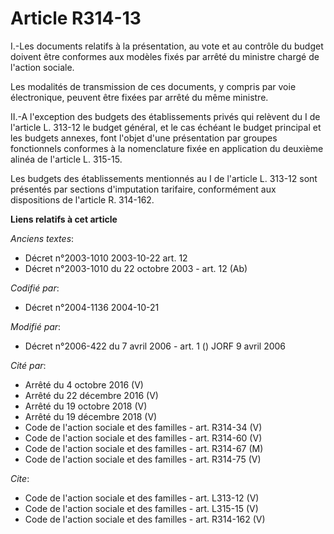 # Article R314-13

I.-Les documents relatifs à la présentation, au vote et au contrôle du budget doivent être conformes aux modèles fixés par
arrêté du ministre chargé de l'action sociale. 

Les modalités de transmission de ces documents, y compris par voie électronique, peuvent être fixées par arrêté du même
ministre. 

II.-A l'exception des budgets des établissements privés qui relèvent du I de l'article L. 313-12 le budget général, et le cas
échéant le budget principal et les budgets annexes, font l'objet d'une présentation par groupes fonctionnels conformes à la
nomenclature fixée en application du deuxième alinéa de l'article L. 315-15. 

Les budgets des établissements mentionnés au I de l'article L. 313-12 sont présentés par sections d'imputation tarifaire,
conformément aux dispositions de l'article R. 314-162.

**Liens relatifs à cet article**

_Anciens textes_:

  - Décret n°2003-1010 2003-10-22 art. 12
  - Décret n°2003-1010 du 22 octobre 2003 - art. 12 (Ab)

_Codifié par_:

  - Décret n°2004-1136 2004-10-21

_Modifié par_:

  - Décret n°2006-422 du 7 avril 2006 - art. 1 () JORF 9 avril 2006

_Cité par_:

  - Arrêté du 4 octobre 2016 (V)
  - Arrêté du 22 décembre 2016 (V)
  - Arrêté du 19 octobre 2018 (V)
  - Arrêté du 19 décembre 2018 (V)
  - Code de l'action sociale et des familles - art. R314-34 (V)
  - Code de l'action sociale et des familles - art. R314-60 (V)
  - Code de l'action sociale et des familles - art. R314-67 (M)
  - Code de l'action sociale et des familles - art. R314-75 (V)

_Cite_:

  - Code de l'action sociale et des familles - art. L313-12 (V)
  - Code de l'action sociale et des familles - art. L315-15 (V)
  - Code de l'action sociale et des familles - art. R314-162 (V)
